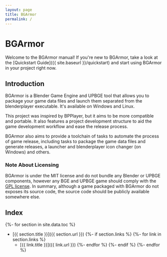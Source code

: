 ```yaml
---
layout: page
title: BGArmor
permalink: /
---
```


# BGArmor
Welcome to the BGArmor manual! If you're new to BGArmor, take a look at the
[Quickstart Guide]({{ site.baseurl }}/quickstart)
and start using BGArmor in your project right now.

## Introduction
BGArmor is a Blender Game Engine and UPBGE tool that allows you to package your
game data files and launch them separated from the blenderplayer executable.
It's available on Windows and Linux.

This project was inspired by BPPlayer, but it aims to be more compatible and portable.
It also features a project development structure to aid the game development
workflow and ease the release process.

BGArmor also aims to provide a toolchain of tasks to automate the process of game release, including tasks to package the game data files and generate releases, a launcher and blenderplayer icon changer (on Windows) and others.

### Note About Licensing
BGArmor is under the MIT license and do not bundle any Blender or UPBGE components, however any BGE and UPBGE game should comply with the [GPL license](https://download.blender.org/release/GPL3-license.txt). In summary, although a game packaged with BGArmor do not exposes its source code, the source code should be publicly available somewhere else.

## Index
{%- for section in site.data.toc %}
- [{{ section.title }}]({{ section.url }})
{%- if section.links %}
    {%- for link in section.links %}
    - [{{ link.title }}]({{ link.url }})
    {%- endfor %}
{%- endif %}
{%- endfor %}
